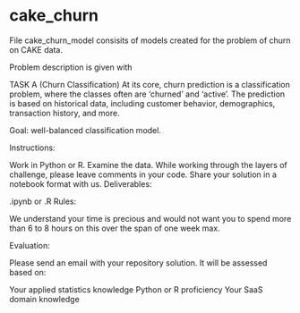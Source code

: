 # cake_churn

File cake_churn_model consisits of models created for the problem of churn on CAKE data.

Problem description is given with 

TASK A (Churn Classification)
At its core, churn prediction is a classification problem, where the classes often are ‘churned’ and ‘active’. The prediction is based on historical data, including customer behavior, demographics, transaction history, and more.

Goal: well-balanced classification model.

Instructions:

Work in Python or R.
Examine the data.
While working through the layers of challenge, please leave comments in your code.
Share your solution in a notebook format with us.
Deliverables:

.ipynb or .R
Rules:

We understand your time is precious and would not want you to spend more than 6 to 8 hours on this over the span of one week max.

Evaluation:

Please send an email with your repository solution. It will be assessed based on:

Your applied statistics knowledge
Python or R proficiency
Your SaaS domain knowledge
